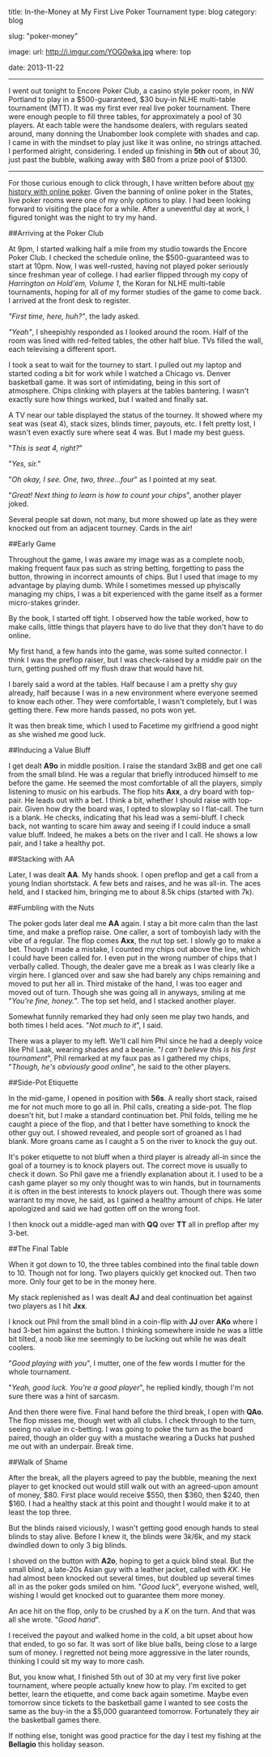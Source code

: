 title: In-the-Money at My First Live Poker Tournament
type: blog
category: blog

slug: "poker-money"

image:
    url: http://i.imgur.com/YOG0wka.jpg
    where: top

date: 2013-11-22

---

I went out tonight to Encore Poker Club, a casino style poker room, in NW
Portland to play in a $500-guaranteed, $30 buy-in NLHE multi-table tournament
(MTT). It was my first ever real live poker tournament. There were enough
people to fill three tables, for approximately a pool of 30 players. At each
table were the handsome dealers, with regulars seated around, many donning the
Unabomber look complete with shades and cap. I came in with the mindset to play
just like it was online, no strings attached. I performed alright, considering.
I ended up finishing in **5th** out of about 30, just past the bubble, walking
away with $80 from a prize pool of $1300.

---

For those curious enough to click through, I have written before about [my
history with online poker](/blog/poker). Given the banning of online poker in
the States, live poker rooms were one of my only options to play. I had been
looking forward to visiting the place for a while. After a uneventful day at
work, I figured tonight was the night to try my hand.

##Arriving at the Poker Club

At 9pm, I started walking half a mile from my studio towards the Encore Poker
Club. I checked the schedule online, the $500-guaranteed was to start at 10pm.
Now, I was well-rusted, having not played poker seriously since freshman year
of college. I had earlier flipped through my copy of *Harrington on Hold'em,
Volume 1*, the Koran for NLHE multi-table tournaments, hoping for all of my
former studies of the game to come back. I arrived at the front desk to
register.

*"First time, here, huh?"*, the lady asked.

*"Yeah"*, I sheepishly responded as I looked around the room. Half of the room
was lined with red-felted tables, the other half blue. TVs filled the wall,
each televising a different sport.

I took a seat to wait for the tourney to start. I pulled out my laptop and
started coding a bit for work while I watched a Chicago vs. Denver basketball
game. It was sort of intimidating, being in this sort of atmosphere. Chips
clinking with players at the tables bantering. I wasn't exactly sure how things
worked, but I waited and finally sat.

A TV near our table displayed the status of the tourney. It showed where my
seat was (seat 4), stack sizes, blinds timer, payouts, etc. I felt pretty lost,
I wasn't even exactly sure where seat 4 was. But I made my best guess.

"*This is seat 4, right?*"

"*Yes, sir.*"

"*Oh okay, I see. One, two, three...four*" as I pointed at my seat.

"*Great! Next thing to learn is how to count your chips*", another player joked.

Several people sat down, not many, but more showed up late as they were knocked out
from an adjacent tourney. Cards in the air!

##Early Game

Throughout the game, I was aware my image was as a complete noob, making
frequent faux pas such as string betting, forgetting to pass the button,
throwing in incorrect amounts of chips. But I used that image to my advantage
by playing dumb. While I sometimes messed up phyiscally managing my chips, I
was a bit experienced with the game itself as a former micro-stakes grinder.

By the book, I started off tight. I observed how the table worked, how to make
calls, little things that players have to do live that they don't have to do
online.

My first hand, a few hands into the game, was some suited connector. I think I
was the preflop raiser, but I was check-raised by a middle pair on the turn,
getting pushed off my flush draw that would have hit.

I barely said a word at the tables. Half because I am a pretty shy guy already,
half because I was in a new environment where everyone seemed to know each
other. They were comfortable, I wasn't completely, but I was getting there. Few
more hands passed, no pots won yet.

It was then break time, which I used to Facetime my girlfriend a good night as
she wished me good luck.

##Inducing a Value Bluff

I get dealt **A9o** in middle position. I raise the standard 3xBB and get one
call from the small blind. He was a regular that briefly introduced himself to
me before the game. He seemed the most comfortable of all the players, simply
listening to music on his earbuds. The flop hits **Axx**, a dry board with top-
pair. He leads out with a bet. I think a bit, whether I should raise with top-
pair. Given how dry the board was, I opted to slowplay so I flat-call. The turn
is a blank. He checks, indicating that his lead was a semi-bluff. I check back,
not wanting to scare him away and seeing if I could induce a small value bluff.
Indeed, he makes a bets on the river and I call. He shows a low pair, and I
take a healthy pot.

##Stacking with AA

Later, I was dealt **AA**. My hands shook. I open preflop and get a call from a
young Indian shortstack. A few bets and raises, and he was all-in. The aces
held, and I stacked him, bringing me to about 8.5k chips (started with 7k).

##Fumbling with the Nuts

The poker gods later deal me **AA** again. I stay a bit more calm than the last
time, and make a preflop raise. One caller, a sort of tomboyish lady with the
vibe of a regular. The flop comes **Axx**, the nut top set. I slowly go to make
a bet. Though I made a mistake, I counted my chips out above the line, which I
could have been called for. I even put in the wrong number of chips that I
verbally called. Though, the dealer gave me a break as I was clearly like a
virgin here. I glanced over and saw she had barely any chips remaining and
moved to put her all in. Third mistake of the hand, I was too eager and moved
out of turn. Though she was going all in anyways, smiling at me "*You're fine,
honey.*". The top set held, and I stacked another player.

Somewhat funnily remarked they had only seen me play two hands, and both times
I held aces. "*Not much to it*", I said.

There was a player to my left. We'll call him Phil since he had a deeply voice
like Phil Laak, wearing shades and a beanie. "*I can't believe this is his
first tournament*", Phil remarked at my faux pas as I gathered my chips,
"*Though, he's obviously good online*", he said to the other players.

##Side-Pot Etiquette

In the mid-game, I opened in position with **56s**. A really short stack,
raised me for not much more to go all in. Phil calls, creating a side-pot. The
flop doesn't hit, but I make a standard continuation bet. Phil folds, telling
me he caught a piece of the flop, and that I better have something to knock the
other guy out. I showed revealed, and people sort of groaned as I had blank.
More groans came as I caught a 5 on the river to knock the guy out.

It's poker etiquette to not bluff when a third player is already all-in since
the goal of a tourney is to knock players out. The correct move is usually to
check it down. So Phil gave me a friendly explanation about it. I used to be a
cash game player so my only thought was to win hands, but in tournaments it is
often in the best interests to knock players out. Though there was some warrant
to my move, he said, as I gained a healthy amount of chips. He later apologized
and said we had gotten off on the wrong foot.

I then knock out a middle-aged man with **QQ** over **TT** all in preflop after
my 3-bet.

##The Final Table

When it got down to 10, the three tables combined into the final table down to
10. Though not for long. Two players quickly get knocked out. Then two more.
Only four get to be in the money here.

My stack replenished as I was dealt **AJ** and deal continuation bet against
two players as I hit **Jxx**.

I knock out Phil from the small blind in a coin-flip with **JJ** over **AKo**
where I had 3-bet him against the button. I thinking somewhere inside he was a
little bit tilted, a noob like me seemingly to be lucking out while he was
dealt coolers.

"*Good playing with you*", I mutter, one of the few words I mutter for the
whole tournament.

"*Yeah, good luck. You're a good player*", he replied kindly, though I'm not
sure there was a hint of sarcasm.

And then there were five. Final hand before the third break, I open with
**QAo**. The flop misses me, though wet with all clubs. I check through to the
turn, seeing no value in c-betting. I was going to poke the turn as the board
paired, though an older guy with a mustache wearing a Ducks hat pushed me out
with an underpair. Break time.

##Walk of Shame

After the break, all the players agreed to pay the bubble, meaning the next
player to get knocked out would still walk out with an agreed-upon amount of
money, $80. First place would receive $550, then $360, then $240, then $160. I
had a healthy stack at this point and thought I would make it to at least the
top three.

But the blinds raised viciously, I wasn't getting good enough hands to steal
blinds to stay alive. Before I knew it, the blinds were $3k/$6k, and my stack
dwindled down to only 3 big blinds.

I shoved on the button with **A2o**, hoping to get a quick blind steal. But the
small blind, a late-20s Asian guy with a leather jacket, called with *KK*. He
had almost been knocked out several times, but doubled up several times all in
as the poker gods smiled on him. "*Good luck*", everyone wished, well, wishing
I would get knocked out to guarantee them more money.

An ace hit on the flop, only to be crushed by a *K* on the turn. And that was
all she wrote. "*Good hand*".

I received the payout and walked home in the cold, a bit upset about how that
ended, to go so far. It was sort of like blue balls, being close to a large sum
of money. I regretted not being more aggressive in the later rounds, thinking I
could sit my way to more cash.

But, you know what, I finished 5th out of 30 at my very first live poker
tournament, where people actually knew how to play. I'm excited to get better,
learn the etiquette, and come back again sometime. Maybe even tomorrow since
tickets to the basketball game I wanted to see costs the same as the buy-in the
a $5,000 guaranteed tomorrow. Fortunately they air the basketball games there.

If nothing else, tonight was good practice for the day I test my fishing at the
**Bellagio** this holiday season.
